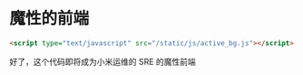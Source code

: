 # 魔性的前端

``` html
<script type="text/javascript" src="/static/js/active_bg.js"></script>
```

好了，这个代码即将成为小米运维的 SRE 的魔性前端
